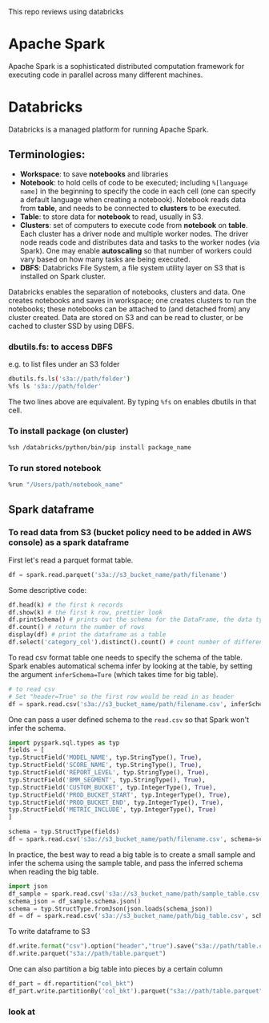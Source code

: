 This repo reviews using databricks

# Apache Spark

Apache Spark is a sophisticated distributed computation framework for executing code in parallel across many different machines. 

# Databricks

Databricks is a managed platform for running Apache Spark. 

## Terminologies:

 - **Workspace**: to save **notebooks** and libraries
 - **Notebook**: to hold cells of code to be executed; including `%[language name]` in the beginning to specify the code in each cell (one can specify a default language when creating a notebook). 
 Notebook reads data from **table**, and needs to be connected to **clusters** to be executed.
 - **Table**: to store data for **notebook** to read, usually in S3.
 - **Clusters**: set of computers to execute code from **notebook** on **table**. Each cluster has a driver node and multiple worker nodes. The driver node reads code and distributes data and tasks to the worker nodes (via Spark). One may enable **autoscaling** so that number of workers could vary based on how many tasks are being executed.
 - **DBFS**: Databricks File System, a file system utility layer on S3 that is installed on Spark cluster. 
 
Databricks enables the separation of notebooks, clusters and data. One creates notebooks and saves in workspace; one creates clusters to run the notebooks; these notebooks can be attached to (and detached from) any cluster created. Data are stored on S3 and can be read to cluster, or be cached to cluster SSD by using DBFS.

### dbutils.fs: to access DBFS
e.g. to list files under an S3 folder
```sh
dbutils.fs.ls('s3a://path/folder')
%fs ls 's3a://path/folder'
```
The two lines above are equivalent. By typing ```%fs``` on enables dbutils in that cell.

### To install package (on cluster)

```sh
%sh /databricks/python/bin/pip install package_name
```

### To run stored notebook

```sh
%run "/Users/path/notebook_name"
```

## Spark dataframe

### To read data from S3 (bucket policy need to be added in AWS console) as a spark dataframe

First let's read a parquet format table.
```python
df = spark.read.parquet('s3a://s3_bucket_name/path/filename')  
```

Some descriptive code:
```python
df.head(k) # the first k records 
df.show(k) # the first k row, prettier look
df.printSchema() # prints out the schema for the DataFrame, the data types for each column and whether a column can be null
df.count() # return the number of rows
display(df) # print the dataframe as a table
df.select('category_col').distinct().count() # count number of different categories in a column
```

To read csv format table one needs to specify the schema of the table. Spark enables automatical schema infer by looking at the table, by setting the argument ```inferSchema=Ture``` (which takes time for big table).

```python
# to read csv
# Set "header=True" so the first row would be read in as header
df = spark.read.csv('s3a://s3_bucket_name/path/filename.csv', inferSchema=True, header=True) 
```

One can pass a user defined schema to the ```read.csv``` so that Spark won't infer the schema. 

```python
import pyspark.sql.types as typ
fields = [
typ.StructField('MODEL_NAME', typ.StringType(), True),
typ.StructField('SCORE_NAME', typ.StringType(), True),
typ.StructField('REPORT_LEVEL', typ.StringType(), True),
typ.StructField('BMM_SEGMENT', typ.StringType(), True),
typ.StructField('CUSTOM_BUCKET', typ.IntegerType(), True),
typ.StructField('PROD_BUCKET_START', typ.IntegerType(), True),
typ.StructField('PROD_BUCKET_END', typ.IntegerType(), True),
typ.StructField('METRIC_INCLUDE', typ.IntegerType(), True)
]

schema = typ.StructType(fields)
df = spark.read.csv('s3a://s3_bucket_name/path/filename.csv', schema=schema, inferSchema=False, header=True) 
```

In practice, the best way to read a big table is to create a small sample and infer the schema using the sample table, and pass the inferred schema when reading the big table.

```python
import json
df_sample = spark.read.csv('s3a://s3_bucket_name/path/sample_table.csv', inferSchema=True, header=True) 
schema_json = df_sample.schema.json()
schema = typ.StructType.fromJson(json.loads(schema_json))
df = df = spark.read.csv('s3a://s3_bucket_name/path/big_table.csv', schema=schema, inferSchema=False, header=True) 
```

To write dataframe to S3
```python
df.write.format("csv").option("header","true").save("s3a://path/table.csv")
df.write.parquet("s3a://path/table.parquet")
```

One can also partition a big table into pieces by a certain column
```python
df_part = df.repartition("col_bkt")
df_part.write.partitionBy('col_bkt').parquet("s3a://path/table.parquet")
```

### look at 
